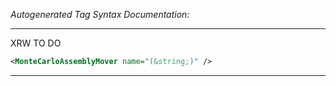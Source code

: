 _Autogenerated Tag Syntax Documentation:_

---
XRW TO DO

```xml
<MonteCarloAssemblyMover name="(&string;)" />
```



---

